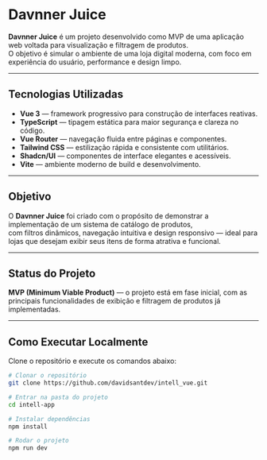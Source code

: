 # Davnner Juice

**Davnner Juice** é um projeto desenvolvido como MVP de uma aplicação web voltada para visualização e filtragem de produtos.  
O objetivo é simular o ambiente de uma loja digital moderna, com foco em experiência do usuário, performance e design limpo.

---

## Tecnologias Utilizadas

- **Vue 3** — framework progressivo para construção de interfaces reativas.  
- **TypeScript** — tipagem estática para maior segurança e clareza no código.  
- **Vue Router** — navegação fluida entre páginas e componentes.  
- **Tailwind CSS** — estilização rápida e consistente com utilitários.  
- **Shadcn/UI** — componentes de interface elegantes e acessíveis.  
- **Vite** — ambiente moderno de build e desenvolvimento.

---

## Objetivo

O **Davnner Juice** foi criado com o propósito de demonstrar a implementação de um sistema de catálogo de produtos,  
com filtros dinâmicos, navegação intuitiva e design responsivo — ideal para lojas que desejam exibir seus itens de forma atrativa e funcional.

---

## Status do Projeto

**MVP (Minimum Viable Product)** — o projeto está em fase inicial, com as principais funcionalidades de exibição e filtragem de produtos já implementadas.

---

## Como Executar Localmente

Clone o repositório e execute os comandos abaixo:

```bash
# Clonar o repositório
git clone https://github.com/davidsantdev/intell_vue.git

# Entrar na pasta do projeto
cd intell-app

# Instalar dependências
npm install

# Rodar o projeto
npm run dev
